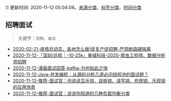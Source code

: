 :alarm_clock: 更新时间: 2020-11-12 05:04:06。[来源分类](../README.md)、[标签分类](../TAGS.md)、[时间分类](../TIMELINE.md)

## 招聘面试


> 关键字：`招聘`、`面试`



- [2020-02-21-疫情总动员，各地怎么做|促复产促招聘-严禁断路硬隔离](http://m.china.caixin.com/m/2020-02-22/101519091.html) 
- [2020-11-12-「深圳/远程｜-10-25k」量城科技-2020-爬虫工程师、数据分析师招聘](https://www.v2ex.com/t/724347) 
- [2020-11-12-漫画面试回答-kafka-为何如此之快](https://toutiao.io/k/jeuqdr2) 
- [2020-11-12-Java-并发编程：从源码分析几道必问线程池的面试题？](https://toutiao.io/k/zn5cz73) 
- [2020-11-12-推荐-面试官：你说说互斥锁、自旋锁、读写锁、悲观锁、乐观锁的应用场景](https://toutiao.io/k/vhisgi9) 
- [2020-11-12-推荐-面试官：说说你知道的几种负载均衡分类](https://toutiao.io/k/ypwk0no) 